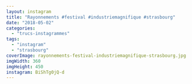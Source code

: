 ```yaml
---
layout: instagram
title: "Rayonnements #festival #industriemagnifique #strasbourg"
date: "2018-05-02"
categories: 
  - "trucs-instagrammes"
tags: 
  - "instagram"
  - "strasbourg"
coverImage: rayonnements-festival-industriemagnifique-strasbourg.jpg 
imgWidth: 360
imgHeight: 450
instagram: BiShTg0jQ-d
---
```

